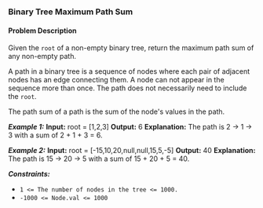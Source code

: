 ### Binary Tree Maximum Path Sum

#### Problem Description

Given the `root` of a non-empty binary tree, return the maximum path sum of any non-empty path.

A path in a binary tree is a sequence of nodes where each pair of adjacent nodes has an edge connecting them. A node can not appear in the sequence more than once. The path does not necessarily need to include the `root`.

The path sum of a path is the sum of the node's values in the path.

**_Example 1:_**
**Input:** root = [1,2,3]
**Output:** 6
**Explanation:** The path is 2 -> 1 -> 3 with a sum of 2 + 1 + 3 = 6.

**_Example 2:_**
**Input:** root = [-15,10,20,null,null,15,5,-5]
**Output:** 40
**Explanation:** The path is 15 -> 20 -> 5 with a sum of 15 + 20 + 5 = 40.

**_Constraints:_**

- `1 <= The number of nodes in the tree <= 1000.`
- `-1000 <= Node.val <= 1000`
